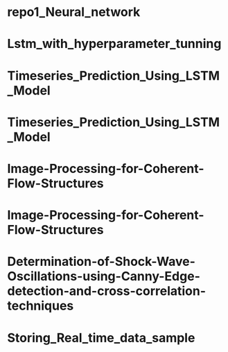 # repo1_Neural_network
# Lstm_with_hyperparameter_tunning
# Timeseries_Prediction_Using_LSTM_Model
# Timeseries_Prediction_Using_LSTM_Model
# Image-Processing-for-Coherent-Flow-Structures
# Image-Processing-for-Coherent-Flow-Structures
# Determination-of-Shock-Wave-Oscillations-using-Canny-Edge-detection-and-cross-correlation-techniques
# Storing_Real_time_data_sample
